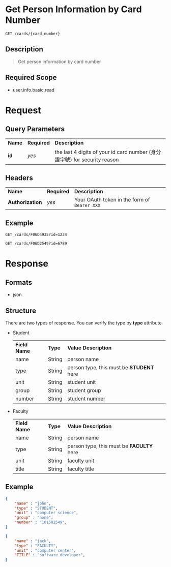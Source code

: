 # Get Person Information by Card Number

```
GET /cards/{card_number}
```

## Description
> Get person information by card number

## Required Scope
- user.info.basic.read

# Request

## Query Parameters
<table>
  <tr>
    <td><b>Name</b></td>
    <td><b><b>Required</b></b></td>
    <td><b>Description</b></td>
  </tr>
  <tr>
	<td><b>id</b></td>
	<td><i>yes</i></td>
	<td>the last 4 digits of your id card number (身分證字號) for security reason</td>
  </tr>
</table>

## Headers
<table>
    <tr>
        <td><b>Name</b></td>
        <td><b>Required</b></td>
        <td><b>Description</b></td>
    </tr>
    <tr>
        <td><b>Authorization</b></td>
        <td><i>yes</i></td>
        <td>Your OAuth token in the form of <code>Bearer XXX</code></td>
    </tr>
</table>

## Example
```
GET /cards/F06D4935?id=1234
```

```
GET /cards/F06D2549?id=6789
```

# Response

## Formats
- json

## Structure
There are two types of response. You can verify the type by **type** attribute

- Student

    <table>
        <tr>
            <td><b>Field Name</b></td>
            <td><b>Type</b></td>
            <td><b>Value Description</b></td>
        </tr>
        <tr>
           <td>name</td>
           <td>String</td>
           <td>person name</td>
        </tr>
        <tr>
           <td>type</td>
           <td>String</td>
           <td>person type, this must be <strong>STUDENT</strong> here</td>
        </tr>
        <tr>
           <td>unit</td>
           <td>String</td>
           <td>student unit</td>
        </tr>
        <tr>
           <td>group</td>
           <td>String</td>
           <td>student group</td>
        </tr>
        <tr>
           <td>number</td>
           <td>String</td>
           <td>student number</td>
        </tr>
    </table>
    
- Faculty

    <table>
        <tr>
            <td><b>Field Name</b></td>
            <td><b>Type</b></td>
            <td><b>Value Description</b></td>
        </tr>
        <tr>
           <td>name</td>
           <td>String</td>
           <td>person name</td>
        </tr>
        <tr>
           <td>type</td>
           <td>String</td>
           <td>person type, this must be <strong>FACULTY</strong> here</td>
        </tr>
        <tr>
           <td>unit</td>
           <td>String</td>
           <td>faculty unit</td>
        </tr>
        <tr>
           <td>title</td>
           <td>String</td>
           <td>faculty title</td>
        </tr>
    </table>

## Example
```json
{
    "name" : "john",
    "type" : "STUDENT",
    "unit" : "computer science",
    "group" : "none",
    "number" : "101502549",
}
```

```json
{
    "name" : "jack",
    "type" : "FACULTY",
    "unit" : "computer center",
    "TITLE" : "software developer",
}
```